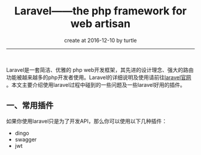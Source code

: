 #  <center>Laravel——the php framework for web artisan</center>
<center>create at 2016-12-10 by turtle</center>


---
<br/>


Laravel是一套简洁、优雅的 php web开发框架，其先进的设计理念、强大的路由功能被越来越多的php开发者使用。Laravel的详细说明及使用请前往[laravel官网](http://www.golaravel.com/) 。本文主要介绍使用laravel过程中碰到的一些问题及一些laravel好用的插件。

## 一、常用插件

如果你使用laravel只是为了开发API，那么你可以使用以下几种插件：

- dingo
- swagger
- jwt
